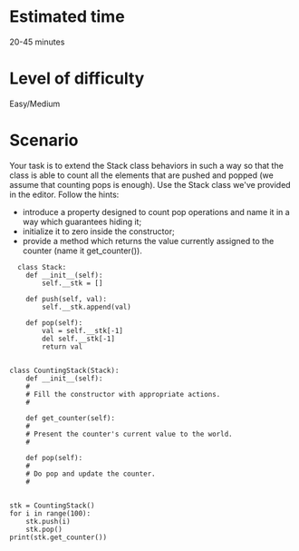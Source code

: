 # Estimated time
20-45 minutes

# Level of difficulty 
Easy/Medium

# Scenario 
Your task is to extend the Stack class behaviors in such a way so that the class is able to count all the elements that are pushed and popped (we assume that counting pops is enough). Use the Stack class we've provided in the editor.
Follow the hints:
* introduce a property designed to count pop operations and name it in a way which guarantees hiding it;
* initialize it to zero inside the constructor;
* provide a method which returns the value currently assigned to the counter (name it get_counter()).
```
  class Stack:
    def __init__(self):
        self.__stk = []

    def push(self, val):
        self.__stk.append(val)

    def pop(self):
        val = self.__stk[-1]
        del self.__stk[-1]
        return val


class CountingStack(Stack):
    def __init__(self):
    #
    # Fill the constructor with appropriate actions.
    #

    def get_counter(self):
    #
    # Present the counter's current value to the world.
    #

    def pop(self):
    #
    # Do pop and update the counter.
    #
	

stk = CountingStack()
for i in range(100):
    stk.push(i)
    stk.pop()
print(stk.get_counter())
```




